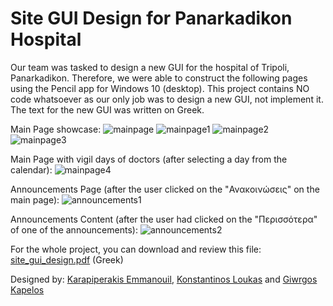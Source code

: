# Site GUI Design for Panarkadikon Hospital

Our team was tasked to design a new GUI for the hospital of Tripoli, Panarkadikon. Therefore, we were able to construct the following pages
using the Pencil app for Windows 10 (desktop). This project contains NO code whatsoever as our only job was to design a new GUI, not implement it.
The text for the new GUI was written on Greek.

Main Page showcase:
![mainpage](https://user-images.githubusercontent.com/105225491/175776421-dfcdc8d6-54e8-423b-8b39-dcbd72f4a6b5.png)
![mainpage1](https://user-images.githubusercontent.com/105225491/175776424-13b4d1fe-ac96-4dff-9353-cb6ff6382ce6.png)
![mainpage2](https://user-images.githubusercontent.com/105225491/175776438-3c730791-0f07-427a-b4f5-f5890664d184.png)
![mainpage3](https://user-images.githubusercontent.com/105225491/175776444-a714c430-3cc1-49ac-882b-e41ee8b9cdc9.png)

Main Page with vigil days of doctors (after selecting a day from the calendar):
![mainpage4](https://user-images.githubusercontent.com/105225491/175776464-7ed1a6fb-0e94-4605-8f6f-b2874c8a3c80.png)

Announcements Page (after the user clicked on the "Ανακοινώσεις" on the main page):
![announcements1](https://user-images.githubusercontent.com/105225491/175776482-d8bf1a5a-eadc-44b8-893c-069fce5eca40.png)

Announcements Content (after the user had clicked on the "Περισσότερα" of one of the announcements):
![announcements2](https://user-images.githubusercontent.com/105225491/175776519-1c3ba202-5455-4892-bac5-0ce51aba8ed7.png)


For the whole project, you can download and review this file:
[site_gui_design.pdf](https://github.com/KostasLoukas/Site_GUI_Design/files/8984873/site_gui_design.pdf) (Greek)


Designed by: [Karapiperakis Emmanouil](https://github.com/MKarapiperakis), [Konstantinos Loukas](https://github.com/KostasLoukas) and [Giwrgos Kapelos](https://github.com/GiwrgosKapelos)
